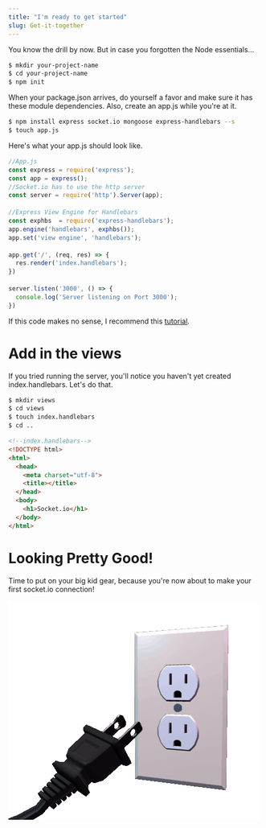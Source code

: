 ```yaml
---
title: "I'm ready to get started"
slug: Get-it-together
---
```


You know the drill by now. But in case you forgotten the Node essentials...

```bash
$ mkdir your-project-name
$ cd your-project-name
$ npm init
```

When your package.json arrives, do yourself a favor and make sure it has these module dependencies.
Also, create an app.js while you're at it.

```bash
$ npm install express socket.io mongoose express-handlebars --s
$ touch app.js
```

Here's what your app.js should look like.

```javascript
//App.js
const express = require('express');
const app = express();
//Socket.io has to use the http server
const server = require('http').Server(app);

//Express View Engine for Handlebars
const exphbs  = require('express-handlebars');
app.engine('handlebars', exphbs());
app.set('view engine', 'handlebars');

app.get('/', (req, res) => {
  res.render('index.handlebars');
})

server.listen('3000', () => {
  console.log('Server listening on Port 3000');
})
```

If this code makes no sense, I recommend this [tutorial](https://www.makeschool.com/online-courses/tutorials/giphy-search-app-with-node-js/your-node-environment).

# Add in the views
If you tried running the server, you'll notice you haven't yet created index.handlebars.
Let's do that.

```bash
$ mkdir views
$ cd views
$ touch index.handlebars
$ cd ..
```

```html
<!--index.handlebars-->
<!DOCTYPE html>
<html>
  <head>
    <meta charset="utf-8">
    <title></title>
  </head>
  <body>
    <h1>Socket.io</h1>
  </body>
</html>
```

# Looking Pretty Good!
Time to put on your big kid gear, because you're now about to make your first socket.io connection!

![Socket Connection](assets/socket.gif)
